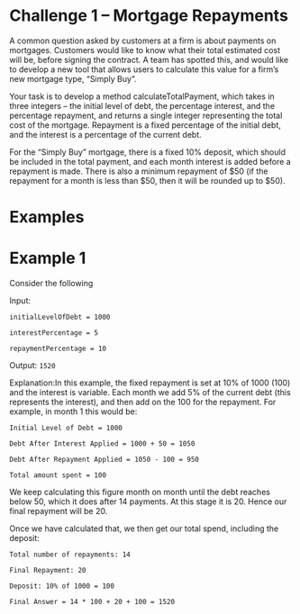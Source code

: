 # Challenge 1 – Mortgage Repayments

A common question asked by customers at a firm is about payments on mortgages. Customers would like to know what their total estimated cost will be, before signing the contract. A team has spotted this, and would like to develop a new tool that allows users to calculate this value for a firm’s new mortgage type, “Simply Buy”.

Your task is to develop a method calculateTotalPayment, which takes in three integers – the initial level of debt, the percentage interest, and the percentage repayment, and returns a single integer representing the total cost of the mortgage. Repayment is a fixed percentage of the initial debt, and the interest is a percentage of the current debt.

For the “Simply Buy” mortgage, there is a fixed 10% deposit, which should be included in the total payment, and each month interest is added before a repayment is made. There is also a minimum repayment of $50 (if the repayment for a month is less than $50, then it will be rounded up to $50).

# Examples

# Example 1

Consider the following

Input:

`initialLevelOfDebt = 1000`

`interestPercentage = 5`

`repaymentPercentage = 10`

Output: `1520`

Explanation:In this example, the fixed repayment is set at 10% of 1000 (100) and the interest is variable. Each month we add 5% of the current debt (this represents the interest), and then add on the 100 for the repayment. For example, in month 1 this would be:

`Initial Level of Debt = 1000`

`Debt After Interest Applied = 1000 + 50 = 1050`

`Debt After Repayment Applied = 1050 - 100 = 950`

`Total amount spent = 100`

We keep calculating this figure month on month until the debt reaches below 50, which it does after 14 payments. At this stage it is 20. Hence our final repayment will be 20.

Once we have calculated that, we then get our total spend, including the deposit:

`Total number of repayments: 14`

`Final Repayment: 20`

`Deposit: 10% of 1000 = 100`

`Final Answer = 14 * 100 + 20 + 100 = 1520`